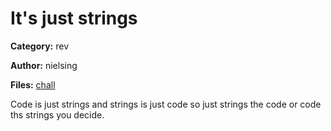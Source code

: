 # It's just strings
**Category:** rev

**Author:** nielsing

**Files:** [chall](./chall)

Code is just strings and strings is just code so just strings the code or code ths strings you decide.
